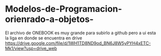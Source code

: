 # Modelos-de-Programacion-orienrado-a-objetos-
El archivo de ONEBOOK es muy grande para subirlo a github pero a ui esta la liga en donde se encuentra en drive https://drive.google.com/file/d/1WH1TD8ND9od_BN6J8W5yPYH4xETC-Mk1/view?usp=drive_web
